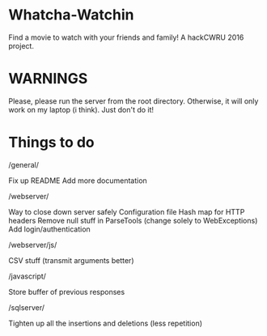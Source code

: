 # Whatcha-Watchin
Find a movie to watch with your friends and family! A hackCWRU 2016 project.


# WARNINGS

Please, please run the server from the root directory. Otherwise, it will only work on my laptop (i think). Just don't do it!


# Things to do

/general/

Fix up README
Add more documentation

/webserver/

Way to close down server safely
Configuration file 
Hash map for HTTP headers
Remove null stuff in ParseTools (change solely to WebExceptions)
Add login/authentication

/webserver/js/

CSV stuff (transmit arguments better)


/javascript/

Store buffer of previous responses

/sqlserver/

Tighten up all the insertions and deletions (less repetition)